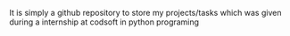 It is simply a github repository to store my projects/tasks which was given during a internship at codsoft in python programing

